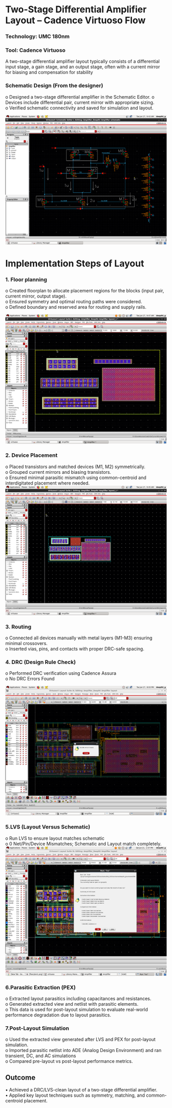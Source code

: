
# Two-Stage Differential Amplifier Layout  – Cadence Virtuoso Flow
### Technology: UMC 180nm 
### Tool: Cadence Virtuoso
A two-stage differential amplifier layout typically consists of a differential input stage, a gain stage, and an output stage, often with a current mirror for biasing and compensation for stability

### Schematic Design (From the designer) 
o Designed a two-stage differential amplifier in the Schematic Editor.
o Devices include differential pair, current mirror with appropriate sizing.     
o Verified schematic connectivity and saved for simulation and layout.

![differential amplifier schematic](https://github.com/Deepthi-S-G/Differential-Amplifier-UMC-180-/blob/main/differential%20amplifier%20schematic.png)


# Implementation Steps of Layout
### 1. Floor planning
o	Created floorplan to allocate placement regions for the blocks (input pair, current mirror, output stage).        
o	Ensured symmetry and optimal routing paths were considered.    
o	Defined boundary and reserved area for routing and supply rails.

![differential amplifier Floorplan](https://github.com/Deepthi-S-G/Differential-Amplifier-UMC-180-/blob/main/Floorplan.png) 


### 	2. Device Placement 
o	Placed transistors and matched devices (M1, M2) symmetrically.        
o	Grouped current mirrors and biasing transistors.    
o	Ensured minimal parasitic mismatch using common-centroid and interdigitated placement where needed. 
![differential amplifier Placement](https://github.com/Deepthi-S-G/Differential-Amplifier-UMC-180-/blob/main/Placement.png) 


### 3. Routing
o	Connected all devices manually with metal layers (M1-M3) ensuring minimal crossovers.    
o	Inserted vias, pins, and contacts with proper DRC-safe spacing.

### 4. DRC (Design Rule Check)
o	Performed DRC verification using Cadence Assura    
o	No DRC Errors Found

![differential amplifier DRC ](https://github.com/Deepthi-S-G/Differential-Amplifier-UMC-180-/blob/main/drc.png) 

### 5.LVS (Layout Versus Schematic) 
o	Run LVS to ensure layout matches schematic     
o	0 Net/Pin/Device Mismatches; Schematic and Layout match completely.
![differential amplifier LVS ](https://github.com/Deepthi-S-G/Differential-Amplifier-UMC-180-/blob/main/lvs.png) 

### 6.Parasitic Extraction (PEX) 
o	Extracted layout parasitics including capacitances and resistances.       
o	Generated extracted view and netlist with parasitic elements.    
o	This data is used for post-layout simulation to evaluate real-world performance degradation due to layout parasitics.

### 7.Post-Layout Simulation 
o	Used the extracted view generated after LVS and PEX for post-layout simulation.     
o	Imported parasitic netlist into ADE (Analog Design Environment) and ran transient, DC, and AC simulations        
o	Compared pre-layout vs post-layout performance metrics.

## Outcome
•	Achieved a DRC/LVS-clean layout of a two-stage differential amplifier.       
•	Applied key layout techniques such as symmetry, matching, and common-centroid placement.



